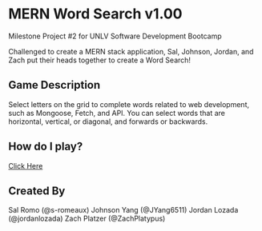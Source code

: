 # MERN Word Search v1.00

Milestone Project #2 for UNLV Software Development Bootcamp

Challenged to create a MERN stack application, Sal, Johnson, Jordan, and Zach put their heads together to create a Word Search!

## Game Description

Select letters on the grid to complete words related to web development, such as Mongoose, Fetch, and API. You can select words that are horizontal, vertical, or diagonal, and forwards or backwards.

## How do I play?

[Click Here](link)

## Created By

Sal Romo (@s-romeaux)
Johnson Yang (@JYang6511)
Jordan Lozada (@jordanlozada)
Zach Platzer (@ZachPlatypus)